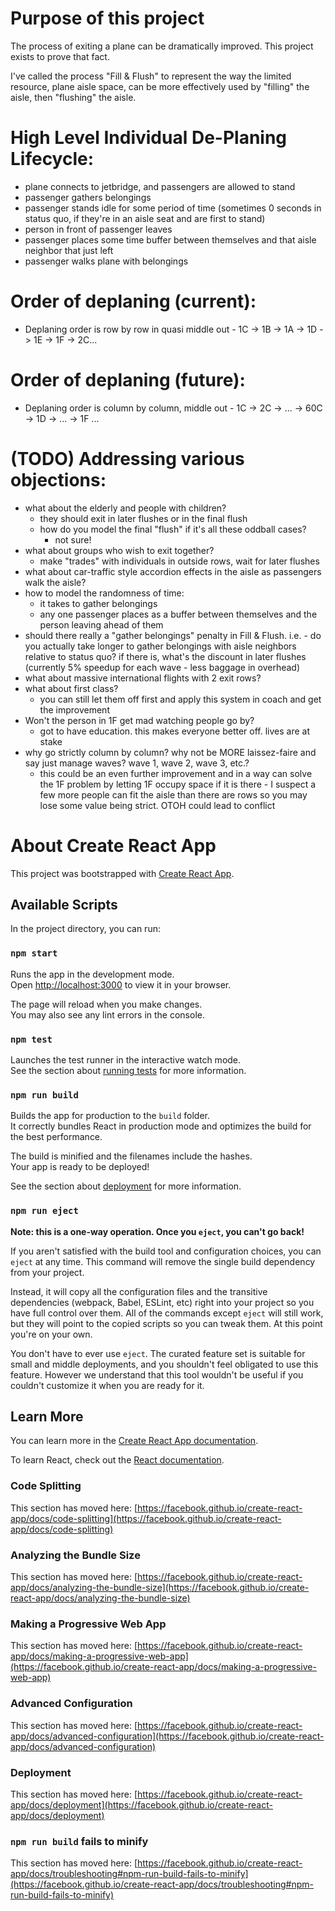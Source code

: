 # Purpose of this project
The process of exiting a plane can be dramatically improved. This project exists to prove that fact.

I've called the process "Fill & Flush" to represent the way the limited resource, plane aisle space, can be more effectively used by "filling" the aisle, then "flushing" the aisle.

# High Level Individual De-Planing Lifecycle:
- plane connects to jetbridge, and passengers are allowed to stand
- passenger gathers belongings
- passenger stands idle for some period of time (sometimes 0 seconds in status quo, if they're in an aisle seat and are first to stand)
- person in front of passenger leaves
- passenger places some time buffer between themselves and that aisle neighbor that just left
- passenger walks plane with belongings

# Order of deplaning (current):
- Deplaning order is row by row in quasi middle out - 1C -> 1B -> 1A -> 1D -> 1E -> 1F -> 2C...

# Order of deplaning (future):
- Deplaning order is column by column, middle out - 1C -> 2C -> ... -> 60C -> 1D -> ... -> 1F ...

# (TODO) Addressing various objections:
- what about the elderly and people with children?
  - they should exit in later flushes or in the final flush
  - how do you model the final "flush" if it's all these oddball cases?
    - not sure!
- what about groups who wish to exit together?
  - make "trades" with individuals in outside rows, wait for later flushes
- what about car-traffic style accordion effects in the aisle as passengers walk the aisle?
- how to model the randomness of time:
  - it takes to gather belongings
  - any one passenger places as a buffer between themselves and the person leaving ahead of them
- should there really a "gather belongings" penalty in Fill & Flush. i.e. - do you actually take longer to gather belongings with aisle neighbors relative to status quo? if there is, what's the discount in later flushes (currently 5% speedup for each wave - less baggage in overhead)
- what about massive international flights with 2 exit rows?
- what about first class?
  - you can still let them off first and apply this system in coach and get the improvement
- Won't the person in 1F get mad watching people go by?
  - got to have education. this makes everyone better off. lives are at stake
- why go strictly column by column? why not be MORE laissez-faire and say just manage waves? wave 1, wave 2, wave 3, etc.?
  - this could be an even further improvement and in a way can solve the 1F problem by letting 1F occupy space if it is there - I suspect a few more people can fit the aisle than there are rows so you may lose some value being strict. OTOH could lead to conflict

# About Create React App

This project was bootstrapped with [Create React App](https://github.com/facebook/create-react-app).

## Available Scripts

In the project directory, you can run:

### `npm start`

Runs the app in the development mode.\
Open [http://localhost:3000](http://localhost:3000) to view it in your browser.

The page will reload when you make changes.\
You may also see any lint errors in the console.

### `npm test`

Launches the test runner in the interactive watch mode.\
See the section about [running tests](https://facebook.github.io/create-react-app/docs/running-tests) for more information.

### `npm run build`

Builds the app for production to the `build` folder.\
It correctly bundles React in production mode and optimizes the build for the best performance.

The build is minified and the filenames include the hashes.\
Your app is ready to be deployed!

See the section about [deployment](https://facebook.github.io/create-react-app/docs/deployment) for more information.

### `npm run eject`

**Note: this is a one-way operation. Once you `eject`, you can't go back!**

If you aren't satisfied with the build tool and configuration choices, you can `eject` at any time. This command will remove the single build dependency from your project.

Instead, it will copy all the configuration files and the transitive dependencies (webpack, Babel, ESLint, etc) right into your project so you have full control over them. All of the commands except `eject` will still work, but they will point to the copied scripts so you can tweak them. At this point you're on your own.

You don't have to ever use `eject`. The curated feature set is suitable for small and middle deployments, and you shouldn't feel obligated to use this feature. However we understand that this tool wouldn't be useful if you couldn't customize it when you are ready for it.

## Learn More

You can learn more in the [Create React App documentation](https://facebook.github.io/create-react-app/docs/getting-started).

To learn React, check out the [React documentation](https://reactjs.org/).

### Code Splitting

This section has moved here: [https://facebook.github.io/create-react-app/docs/code-splitting](https://facebook.github.io/create-react-app/docs/code-splitting)

### Analyzing the Bundle Size

This section has moved here: [https://facebook.github.io/create-react-app/docs/analyzing-the-bundle-size](https://facebook.github.io/create-react-app/docs/analyzing-the-bundle-size)

### Making a Progressive Web App

This section has moved here: [https://facebook.github.io/create-react-app/docs/making-a-progressive-web-app](https://facebook.github.io/create-react-app/docs/making-a-progressive-web-app)

### Advanced Configuration

This section has moved here: [https://facebook.github.io/create-react-app/docs/advanced-configuration](https://facebook.github.io/create-react-app/docs/advanced-configuration)

### Deployment

This section has moved here: [https://facebook.github.io/create-react-app/docs/deployment](https://facebook.github.io/create-react-app/docs/deployment)

### `npm run build` fails to minify

This section has moved here: [https://facebook.github.io/create-react-app/docs/troubleshooting#npm-run-build-fails-to-minify](https://facebook.github.io/create-react-app/docs/troubleshooting#npm-run-build-fails-to-minify)
